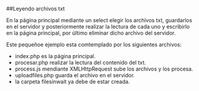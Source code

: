 ##Leyendo archivos txt

En la página principal mediante un select elegir los archivos txt, guardarlos en el servidor y posteriormente realizar la lectura de cada uno y escribirlo en la página principal, por último eliminar dicho archivo del servidor.

Este pequeñoe ejemplo esta comtemplado por los siguientes archivos:

- index.php es la página principal.
- procesar.php realizar la lectura del contenido del txt.
- process.js mendiante XMLHttpRequest sube los archivos y los procesa.
- uploadfiles.php guarda el archivo en el servidor.
- la carpeta filesinwait ya debe de estar creada.
